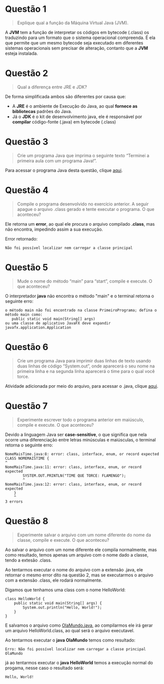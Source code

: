# Questão 1

> Explique qual a função da Máquina Virtual Java (JVM).

A **JVM** tem a função de interpretar os códigos em bytecode (.class) os traduzindo para um formato que o sistema operacional compreenda. É ela que permite que um mesmo bytecode seja executado em diferentes sistemas operacionais sem precisar de  alteração, contanto que a **JVM** esteja instalada.

# Questão 2

> Qual a diferença entre JRE e JDK?

De forma simplificada ambos são diferentes por causa que:

* A **JRE** é o ambiente de Execução do Java, ao qual **fornece as bibliotecas** padrões do Java. 
* Já o **JDK** é o kit de desenvolvimento java, ele é responsável por **compilar** código-fonte (.java) em bytecode (.class)

# Questão 3

> Crie um programa Java que imprima o seguinte texto “Terminei a primeira aula com um programa Java!”.

Para acessar o programa Java desta questão, clique [aqui](https://github.com/ifpb-cz-ads/poo-2021-2-ac-01-team-pedroedwilson/blob/edwilson/PrimeiroPrograma.java).

# Questão 4

> Compile o programa desenvolvido no exercício anterior. A seguir apague o arquivo .class gerado e tente executar o programa. O que aconteceu?

Ele retorna um **error**, ao qual ele procura o arquivo compilado **.class**, mas não encontra, impedindo assim a sua execução.

Error retornado:

```
Não foi possível localizar nem carregar a classe principal
```

# Questão 5

> Mude o nome do método “main” para “start”, compile e execute. O que
aconteceu?

O interpretador **java** não encontra o método "main" e o terminal retorna o seguinte erro:

```
o método main não foi encontrado na classe PrimeiroPrograma; defina o método main como:
   public static void main(String[] args)
ou uma classe de aplicativo JavaFX deve expandir javafx.application.Application
```

# Questão 6

> Crie um programa Java para imprimir duas linhas de texto usando duas linhas de código “System.out”, onde aparecerá o seu nome na primeira linha e na segunda linha aparecerá o time para o qual você torce.

Atividade adicionada por meio do arquivo, para acessar o .java, clique [aqui](https://github.com/ifpb-cz-ads/poo-2021-2-ac-01-team-pedroedwilson/blob/Pedro/NomeMaisTime.java).

# Questão 7

> Experimente escrever todo o programa anterior em maiúsculo, compile e
execute. O que aconteceu?

Devido a linguagem Java ser **case-sensitive**, o que significa que nela ocorre uma diferenciação entre letras minúsculas e maiúsculas, o terminal retorna o seguinte erro:

```
NomeMaisTime.java:8: error: class, interface, enum, or record expected
CLASS NOMEMAISTIME {
^
NomeMaisTime.java:11: error: class, interface, enum, or record expected
        SYSTEM.OUT.PRINTLN("TIME QUE TORCE: FLAMENGO");
        ^
NomeMaisTime.java:12: error: class, interface, enum, or record expected
    }
    ^
3 errors
```

# Questão 8

> Experimente salvar o arquivo com um nome diferente do nome da classe, compile e execute. O que aconteceu?

Ao salvar o arquivo com um nome diferente ele compila normalmente, mas como resultado, temos apenas um arquivo com o nome dado a classe, tendo a extesão .class.

Ao tentarmos executar o nome do arquivo com a extensão .java, ele retornar o mesmo error dito na questão 2, mas se executarmos o arquivo com a extensão .class, ele rodará normalmente.

Digamos que tenhamos uma class com o nome HelloWorld:

```
class HelloWorld {
    public static void main(String[] args) {
        System.out.println("Hello, World!"); 
    }
}
```

E salvamos o arquivo como [OlaMundo.java](https://github.com/ifpb-cz-ads/poo-2021-2-ac-01-team-pedroedwilson/blob/Pedro/OlaMundo.java), ao compilarmos ele irá gerar um arquivo HelloWorld.class, ao qual será o arquivo executavel.

Ao tentarmos executar o **java OlaMundo** temos como resultado:

```
Erro: Não foi possível localizar nem carregar a classe principal OlaMundo
```

já ao tentarmos executar o **java HelloWorld** temos a execução normal do progama, nesse caso o resultado será:

```
Hello, World!
```
